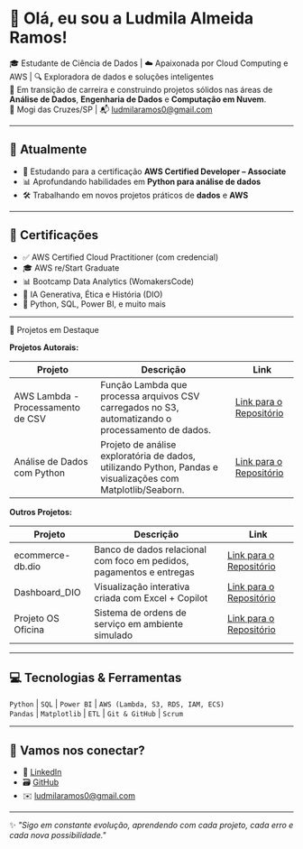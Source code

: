 
# 👋 Olá, eu sou a Ludmila Almeida Ramos!

🎓 Estudante de Ciência de Dados | ☁️ Apaixonada por Cloud Computing e AWS | 🔍 Exploradora de dados e soluções inteligentes  
🌱 Em transição de carreira e construindo projetos sólidos nas áreas de **Análise de Dados**, **Engenharia de Dados** e **Computação em Nuvem**.  
📍 Mogi das Cruzes/SP | 📬 ludmilaramos0@gmail.com

---

## 🚀 Atualmente

- 🔧 Estudando para a certificação **AWS Certified Developer – Associate**
- 📊 Aprofundando habilidades em **Python para análise de dados**
- 🛠️ Trabalhando em novos projetos práticos de **dados** e **AWS**

---

## 💼 Certificações

- ✅ AWS Certified Cloud Practitioner (com credencial)
- 🎓 AWS re/Start Graduate
- 📊 Bootcamp Data Analytics (WomakersCode)
- 🤖 IA Generativa, Ética e História (DIO)
- 🧠 Python, SQL, Power BI, e muito mais

---

🧩 Projetos em Destaque

**Projetos Autorais:**

| Projeto                                    | Descrição                                                                                           | Link                                                                                      |
|--------------------------------------------|-----------------------------------------------------------------------------------------------------|-------------------------------------------------------------------------------------------|
| AWS Lambda - Processamento de CSV          | Função Lambda que processa arquivos CSV carregados no S3, automatizando o processamento de dados.   | [Link para o Repositório](https://github.com/LudmilaRamos/aws-lambda-processamento)      |
| Análise de Dados com Python                | Projeto de análise exploratória de dados, utilizando Python, Pandas e visualizações com Matplotlib/Seaborn. | [Link para o Repositório](https://github.com/LudmilaRamos/analise-dados-python)          |

**Outros Projetos:**

| Projeto                                    | Descrição                                                                                           | Link                                                                                      |
|--------------------------------------------|-----------------------------------------------------------------------------------------------------|-------------------------------------------------------------------------------------------|
| ecommerce-db.dio                           | Banco de dados relacional com foco em pedidos, pagamentos e entregas                                | [Link para o Repositório](https://github.com/LudmilaRamos/ecommerce-db.dio)              |
| Dashboard_DIO                              | Visualização interativa criada com Excel + Copilot                                                  | [Link para o Repositório](https://github.com/LudmilaRamos/Dashboard_DIO)                 |
| Projeto OS Oficina                         | Sistema de ordens de serviço em ambiente simulado                                                  | [Link para o Repositório](https://github.com/LudmilaRamos/Projeto-OS-Oficina)             |


---

## 💻 Tecnologias & Ferramentas

`Python` | `SQL` | `Power BI` | `AWS (Lambda, S3, RDS, IAM, ECS)`  
`Pandas` | `Matplotlib` | `ETL` | `Git & GitHub` | `Scrum`

---

## 🤝 Vamos nos conectar?

- 💼 [LinkedIn](https://www.linkedin.com/in/ludmila-almeida-ramos)
- 🗃️ [GitHub](https://github.com/LudmilaRamos)
- ✉️ ludmilaramos0@gmail.com

---

✨ *"Sigo em constante evolução, aprendendo com cada projeto, cada erro e cada nova possibilidade."*

